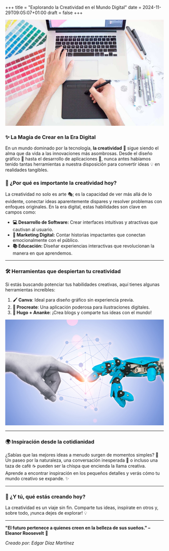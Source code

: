 +++
title = "Explorando la Creatividad en el Mundo Digital"
date = 2024-11-29T09:05:07+01:00
draft = false
+++

![Creatividad digital](img/cratividad_digital.jpg)


### ✨ La Magia de Crear en la Era Digital

En un mundo dominado por la tecnología, **la creatividad** 🌈 sigue siendo el alma que da vida a las innovaciones más asombrosas. Desde el diseño gráfico 🎨 hasta el desarrollo de aplicaciones 📱, nunca antes habíamos tenido tantas herramientas a nuestra disposición para convertir ideas 💡 en realidades tangibles.


### 💭 ¿Por qué es importante la creatividad hoy?

La creatividad no solo es arte 🎭; es la capacidad de ver más allá de lo evidente, conectar ideas aparentemente dispares y resolver problemas con enfoques originales. En la era digital, estas habilidades son clave en campos como:

- **💻 Desarrollo de Software:** Crear interfaces intuitivas y atractivas que cautivan al usuario.
- **📢 Marketing Digital:** Contar historias impactantes que conectan emocionalmente con el público.
- **📚 Educación:** Diseñar experiencias interactivas que revolucionan la manera en que aprendemos.

---

### 🛠️ Herramientas que despiertan tu creatividad

Si estás buscando potenciar tus habilidades creativas, aquí tienes algunas herramientas increíbles:

1. **🖌️ Canva**: Ideal para diseño gráfico sin experiencia previa.  
2. **🎨 Procreate**: Una aplicación poderosa para ilustraciones digitales.  
3. **📝 Hugo + Ananke**: ¡Crea blogs y comparte tus ideas con el mundo!  

![Creatividad ilustrada](img/ideas.jpg)

---

### 🌍 Inspiración desde la cotidianidad

¿Sabías que las mejores ideas a menudo surgen de momentos simples? 🌅 Un paseo por la naturaleza, una conversación inesperada 💬 o incluso una taza de café ☕ pueden ser la chispa que encienda la llama creativa. Aprende a encontrar inspiración en los pequeños detalles y verás cómo tu mundo creativo se expande. ✨

---

### 🎉 ¿Y tú, qué estás creando hoy?

La creatividad es un viaje sin fin. Comparte tus ideas, inspírate en otros y, sobre todo, ¡nunca dejes de explorar! 💡

---

**"El futuro pertenece a quienes creen en la belleza de sus sueños." – Eleanor Roosevelt** 🌟

*Creado por: Edgar Díaz Martínez*